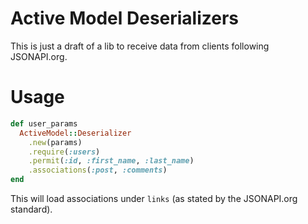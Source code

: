 # Active Model Deserializers

This is just a draft of a lib to receive data from clients following
JSONAPI.org.

# Usage

```ruby
def user_params
  ActiveModel::Deserializer
    .new(params)
    .require(:users)
    .permit(:id, :first_name, :last_name)
    .associations(:post, :comments)
end
```

This will load associations under `links` (as stated by the JSONAPI.org
standard).
